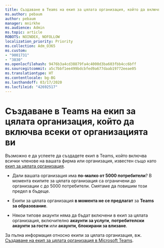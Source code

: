 ```yaml
---
title: Създаване в Teams на екип за цялата организация, който да включва всеки от организацията ви
ms.author: pebaum
author: pebaum
manager: mnirkhe
ms.audience: Admin
ms.topic: article
ROBOTS: NOINDEX, NOFOLLOW
localization_priority: Priority
ms.collection: Adm_O365
ms.custom:
- "9001731"
- "3830"
ms.openlocfilehash: 9476b3a4cd38879fa4c4000d3ba603fbb4cc6bff
ms.sourcegitcommit: a5c7bbf1ee499bdcbfed9a677daab19772eeae05
ms.translationtype: HT
ms.contentlocale: bg-BG
ms.lasthandoff: 03/17/2020
ms.locfileid: "42692517"
---
```

# <a name="create-an-org-wide-team-that-includes-everyone-in-your-organization"></a>Създаване в Teams на екип за цялата организация, който да включва всеки от организацията ви

Възможно е да успеете да създадете екип в Teams, който включва всички членове на вашата фирма или организация, известен също като [екип за цялата организация](https://docs.microsoft.com/microsoftteams/create-an-org-wide-team).

- Дали вашата организация има **по-малко от 5000 потребители**? В момента екипите за цялата организация са ограничени до организации с до 5000 потребители. Смятаме да повишим този предел в бъдеще.

- Екипи за цялата организация **в момента не се предлагат** за **Teams за образование**.

- Някои типове акаунти няма да бъдат включени в екип за цялата организация, включително **акаунти за услуги**, **потребителски акаунти за гости** или **акаунти, блокирани за влизане**.

За пълна информация относно екипи за цялата организация, вж. [Създаване на екип за цялата организация в Microsoft Teams](https://docs.microsoft.com/microsoftteams/create-an-org-wide-team). 
